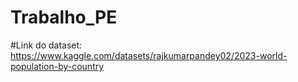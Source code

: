 # Trabalho_PE
#Link do dataset: https://www.kaggle.com/datasets/rajkumarpandey02/2023-world-population-by-country
